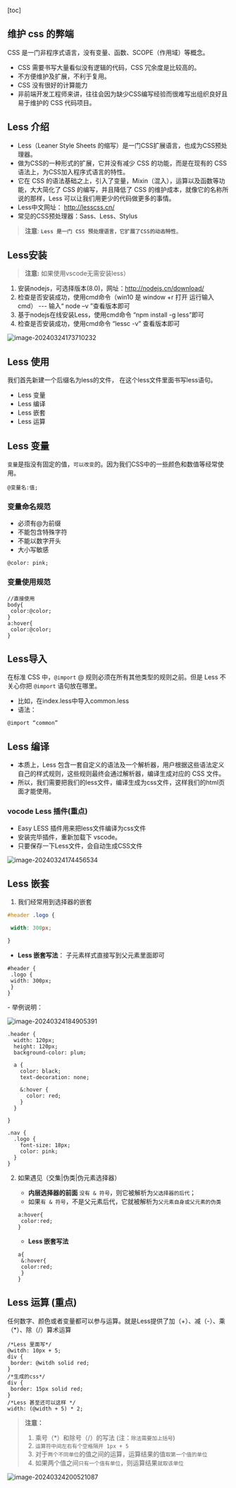 [toc]



## 维护 css 的弊端

CSS 是一门非程序式语言，没有变量、函数、SCOPE（作用域）等概念。

* CSS 需要书写大量看似没有逻辑的代码，CSS 冗余度是比较高的。
* 不方便维护及扩展，不利于复用。
* CSS 没有很好的计算能力
* 非前端开发工程师来讲，往往会因为缺少CSS编写经验而很难写出组织良好且易于维护的 CSS 代码项目。





## Less 介绍

* Less（Leaner Style Sheets 的缩写）是一门CSS扩展语言，也成为CSS预处理器。
* 做为CSS的一种形式的扩展，它并没有减少 CSS 的功能，而是在现有的 CSS 语法上，为CSS加入程序式语言的特性。
* 它在 CSS 的语法基础之上，引入了变量，Mixin（混入），运算以及函数等功能，大大简化了 CSS 的编写，并且降低了 CSS 的维护成本，就像它的名称所说的那样，Less 可以让我们用更少的代码做更多的事情。
* Less中文网址： http://lesscss.cn/
* 常见的CSS预处理器：Sass、Less、Stylus



> **注意**: **`Less 是一门 CSS 预处理语言，它扩展了CSS的动态特性`**。





##  Less安装

> **注意:** 如果使用vscode无需安装less）

1. 安装nodejs，可选择版本(8.0)，网址：http://nodejs.cn/download/
2. 检查是否安装成功，使用cmd命令（win10 是 window +r 打开 运行输入cmd） --- 输入“ node –v ”查看版本即可
3. 基于nodejs在线安装Less，使用cmd命令 “npm install -g less”即可
4. 检查是否安装成功，使用cmd命令 “lessc -v” 查看版本即可

![image-20240324173710232](http://images.newstar.net.cn/sally-imgsimage-20240324173710232.png) 





## Less 使用

我们首先新建一个后缀名为less的文件， 在这个less文件里面书写less语句。

* Less 变量
* Less 编译
* Less 嵌套
* Less 运算





## Less 变量

`变量`是指没有固定的值，`可以改变`的。因为我们CSS中的一些颜色和数值等经常使用。

```less
@变量名:值;
```





### 变量命名规范

* 必须有@为前缀
* 不能包含特殊字符
* 不能以数字开头
* 大小写敏感

```less
@color: pink;
```





### 变量使用规范

```less
//直接使用
body{
 color:@color;
}
a:hover{
 color:@color;
}
```







## Less导入

在标准 CSS 中，`@import` @ 规则必须在所有其他类型的规则之前。但是 Less 不关心你把 `@import` 语句放在哪里。

* 比如，在index.less中导入common.less
* 语法：

```less
@import “common”
```









##  Less 编译

* 本质上，Less 包含一套自定义的语法及一个解析器，用户根据这些语法定义自己的样式规则，这些规则最终会通过解析器，编译生成对应的 CSS 文件。
* 所以，我们需要把我们的less文件，编译生成为css文件，这样我们的html页面才能使用。



###  vocode Less 插件(重点)

* Easy LESS 插件用来把less文件编译为css文件
* 安装完毕插件，重新加载下 vscode。
* 只要保存一下Less文件，会自动生成CSS文件

![image-20240324174456534](http://images.newstar.net.cn/sally-imgsimage-20240324174456534.png) 







## Less 嵌套

1. 我们经常用到选择器的嵌套

```css
#header .logo {

 width: 300px;

}
```

* **Less 嵌套写法**： 子元素样式直接写到父元素里面即可

```less
#header {
 .logo {
 width: 300px;
 }
}
```



\- 举例说明：

![image-20240324184905391](http://images.newstar.net.cn/sally-imgsimage-20240324184905391.png) 

```less
.header {
  width: 120px;
  height: 120px;
  background-color: plum;

  a {
    color: black;
    text-decoration: none;

    &:hover {
      color: red;
    }
  }

}

.nav {
  .logo {
    font-size: 18px;
    color: pink;
  }
}
```





2. 如果遇见（交集|伪类|伪元素选择器）

   * **内层选择器的前面** `没有 & 符号`，则它被解析为`父选择器的后代`；
   * 如果`有 & 符号`，不是父元素后代，它就被解析为`父元素自身或父元素的伪类`

   ```less
   a:hover{
    color:red;
   }
   ```

   

   * **Less 嵌套写法**

   ```less
   a{
    &:hover{
    color:red;
    }
   }
   ```

   

   



## Less 运算 (重点)

任何数字、颜色或者变量都可以参与运算。就是Less提供了加（+）、减（-）、乘（*）、除（/）算术运算

```less
/*Less 里面写*/
@witdh: 10px + 5;
div {
 border: @witdh solid red;
}
/*生成的css*/
div {
 border: 15px solid red;
}
/*Less 甚至还可以这样 */
width: (@width + 5) * 2;
```



> **注意：** 
>
> 1. 乘号（*）和除号（/）的写法  (注：`除法需要加上括号`)
> 2. `运算符中间左右有个空格隔开 1px + 5`
> 3. 对于`两个不同单位`的值之间的运算，运算结果的值`取第一个值的单位`
> 4. 如果两个值之间`只有一个值有单位`，则运算结果`就取该单位`

![image-20240324200521087](http://images.newstar.net.cn/sally-imgsimage-20240324200521087.png) 



